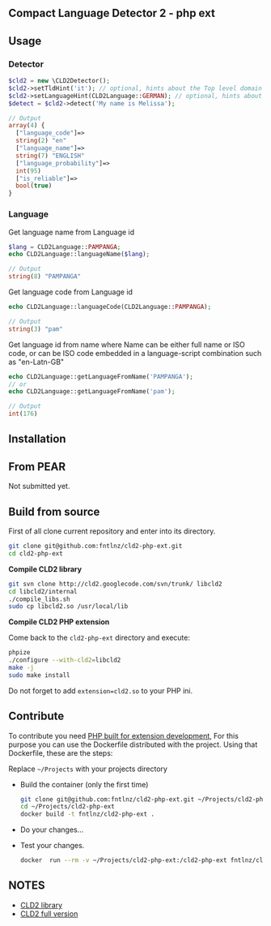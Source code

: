 ## Compact Language Detector 2 - php ext


## Usage

### Detector

```php
$cld2 = new \CLD2Detector();
$cld2->setTldHint('it'); // optional, hints about the Top level domain (it: italian, fr: french, de: german etc..)
$cld2->setLanguageHint(CLD2Language::GERMAN); // optional, hints about the language. 
$detect = $cld2->detect('My name is Melissa');

// Output
array(4) {
  ["language_code"]=>
  string(2) "en"
  ["language_name"]=>
  string(7) "ENGLISH"
  ["language_probability"]=>
  int(95)
  ["is_reliable"]=>
  bool(true)
}

```


### Language

Get language name from Language id
```php
$lang = CLD2Language::PAMPANGA;
echo CLD2Language::languageName($lang);

// Output
string(8) "PAMPANGA"
```

Get language code from Language id
```php
echo CLD2Language::languageCode(CLD2Language::PAMPANGA);

// Output
string(3) "pam"
```

Get language id from name where Name can be either full name or ISO code, or can be ISO code embedded in a language-script combination such as "en-Latn-GB"
```php
echo CLD2Language::getLanguageFromName('PAMPANGA');
// or
echo CLD2Language::getLanguageFromName('pam');

// Output
int(176)
``` 
 

## Installation

## From PEAR
Not submitted yet.

## Build from source

First of all clone current repository and enter into its directory.

```bash
git clone git@github.com:fntlnz/cld2-php-ext.git
cd cld2-php-ext
```

**Compile CLD2 library**

```bash
git svn clone http://cld2.googlecode.com/svn/trunk/ libcld2
cd libcld2/internal
./compile_libs.sh
sudo cp libcld2.so /usr/local/lib 
```

**Compile CLD2 PHP extension**

Come back to the `cld2-php-ext` directory and execute:

```bash
phpize
./configure --with-cld2=libcld2
make -j
sudo make install
```

Do not forget to add `extension=cld2.so` to your PHP ini.


## Contribute

To contribute you need [PHP built for extension development](http://php.net/manual/en/internals2.buildsys.environment.php),
For this purpose you can use the Dockerfile distributed with the project.
Using that Dockerfile, these are the steps:

Replace `~/Projects` with your projects directory

- Build the container (only the first time)

    ```bash
    git clone git@github.com:fntlnz/cld2-php-ext.git ~/Projects/cld2-php-ext 
    cd ~/Projects/cld2-php-ext
    docker build -t fntlnz/cld2-php-ext .
    ```

- Do your changes...

- Test your changes.

    ```bash
    docker  run --rm -v ~/Projects/cld2-php-ext:/cld2-php-ext fntlnz/cld2-php-ext "echo CLD2Language::languageName(CLD2Language::ITALIAN);"
    ```

## NOTES

- [CLD2 library](https://code.google.com/p/cld2)
- [CLD2 full version](https://code.google.com/p/cld2/wiki/CLD2FullVersion)